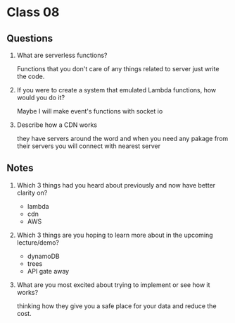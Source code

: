 # Class 08

## Questions
1. What are serverless functions?

    Functions that you don't care of any things related to server just write the code.
1. If you were to create a system that emulated Lambda functions, how would you do it?

    Maybe I will make event's functions with socket io
1. Describe how a CDN works

    they have servers around the word and when you need any pakage from their servers you will connect with nearest server




## Notes
1. Which 3 things had you heard about previously and now have better clarity on?
    * lambda
    * cdn
    * AWS
1. Which 3 things are you hoping to learn more about in the upcoming lecture/demo?
    * dynamoDB
    * trees
    * API gate away
1. What are you most excited about trying to implement or see how it works?

    thinking how they give you a safe place for your data and reduce the cost.